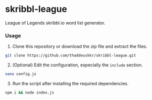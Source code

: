# skribbl-league
League of Legends skribbl.io word list generator.

### Usage
1. Clone this repository or download the zip file and extract the files.
```sh
git clone https://github.com/thaddeuskkr/skribbl-league.git
```
2. (Optional) Edit the configuration, especially the `include` section.
```sh
nano config.js
```
3. Run the script after installing the required dependencies.
```sh
npm i && node index.js
```

